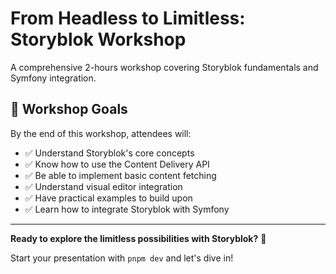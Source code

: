 # From Headless to Limitless: Storyblok Workshop

A comprehensive 2-hours workshop covering Storyblok fundamentals and Symfony integration.

## 🎉 Workshop Goals

By the end of this workshop, attendees will:
- ✅ Understand Storyblok's core concepts
- ✅ Know how to use the Content Delivery API
- ✅ Be able to implement basic content fetching
- ✅ Understand visual editor integration
- ✅ Have practical examples to build upon
- ✅ Learn how to integrate Storyblok with Symfony

---

**Ready to explore the limitless possibilities with Storyblok?** 🚀

Start your presentation with `pnpm dev` and let's dive in!
